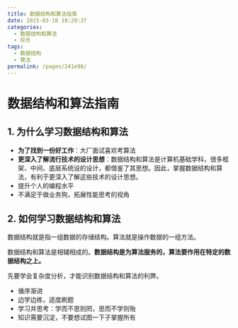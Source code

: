 ```yaml
---
title: 数据结构和算法指南
date: 2015-03-10 18:29:37
categories:
  - 数据结构和算法
  - 综合
tags:
  - 数据结构
  - 算法
permalink: /pages/241e98/
---
```


# 数据结构和算法指南

## 1. 为什么学习数据结构和算法

- **为了找到一份好工作**：大厂面试喜欢考算法
- **更深入了解流行技术的设计思想**：数据结构和算法是计算机基础学科，很多框架、中间、底层系统设的设计，都借鉴了其思想。因此，掌握数据结构和算法，有利于更深入了解这些技术的设计思想。
- 提升个人的编程水平
- 不满足于做业务狗，拓展性能思考的视角

## 2. 如何学习数据结构和算法

数据结构就是指一组数据的存储结构。算法就是操作数据的一组方法。

数据结构和算法是相辅相成的。**数据结构是为算法服务的，算法要作用在特定的数据结构之上。**

先要学会复杂度分析，才能识别数据结构和算法的利弊。

- 循序渐进
- 边学边练，适度刷题
- 学习并思考：学而不思则罔，思而不学则殆
- 知识需要沉淀，不要想试图一下子掌握所有
